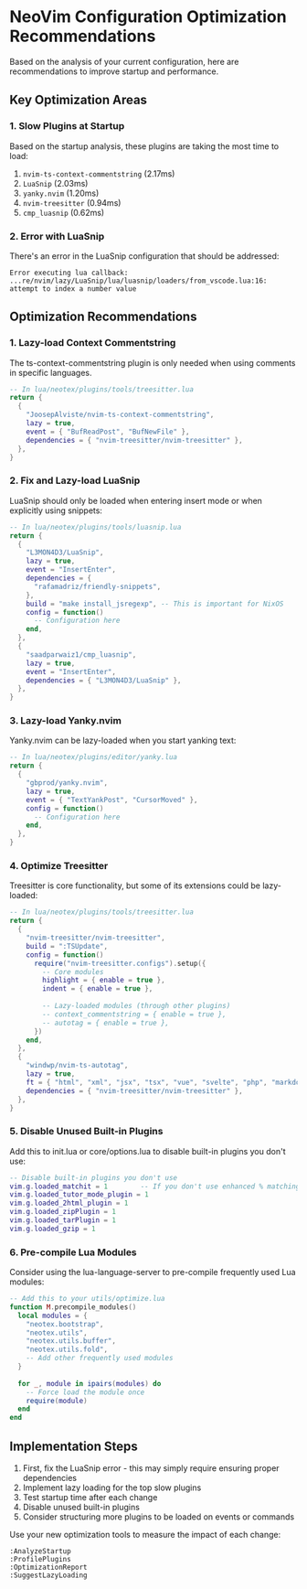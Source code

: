 # NeoVim Configuration Optimization Recommendations

Based on the analysis of your current configuration, here are recommendations to improve startup and performance.

## Key Optimization Areas

### 1. Slow Plugins at Startup

Based on the startup analysis, these plugins are taking the most time to load:

1. `nvim-ts-context-commentstring` (2.17ms)
2. `LuaSnip` (2.03ms)
3. `yanky.nvim` (1.20ms)
4. `nvim-treesitter` (0.94ms)
5. `cmp_luasnip` (0.62ms)

### 2. Error with LuaSnip

There's an error in the LuaSnip configuration that should be addressed:
```
Error executing lua callback: ...re/nvim/lazy/LuaSnip/lua/luasnip/loaders/from_vscode.lua:16: attempt to index a number value
```

## Optimization Recommendations

### 1. Lazy-load Context Commentstring

The ts-context-commentstring plugin is only needed when using comments in specific languages.

```lua
-- In lua/neotex/plugins/tools/treesitter.lua
return {
  {
    "JoosepAlviste/nvim-ts-context-commentstring",
    lazy = true,
    event = { "BufReadPost", "BufNewFile" },
    dependencies = { "nvim-treesitter/nvim-treesitter" },
  },
}
```

### 2. Fix and Lazy-load LuaSnip

LuaSnip should only be loaded when entering insert mode or when explicitly using snippets:

```lua
-- In lua/neotex/plugins/tools/luasnip.lua
return {
  {
    "L3MON4D3/LuaSnip",
    lazy = true,
    event = "InsertEnter",
    dependencies = {
      "rafamadriz/friendly-snippets",
    },
    build = "make install_jsregexp", -- This is important for NixOS
    config = function()
      -- Configuration here
    end,
  },
  {
    "saadparwaiz1/cmp_luasnip",
    lazy = true,
    event = "InsertEnter",
    dependencies = { "L3MON4D3/LuaSnip" },
  },
}
```

### 3. Lazy-load Yanky.nvim

Yanky.nvim can be lazy-loaded when you start yanking text:

```lua
-- In lua/neotex/plugins/editor/yanky.lua
return {
  {
    "gbprod/yanky.nvim",
    lazy = true, 
    event = { "TextYankPost", "CursorMoved" },
    config = function()
      -- Configuration here
    end,
  },
}
```

### 4. Optimize Treesitter

Treesitter is core functionality, but some of its extensions could be lazy-loaded:

```lua
-- In lua/neotex/plugins/tools/treesitter.lua
return {
  {
    "nvim-treesitter/nvim-treesitter",
    build = ":TSUpdate",
    config = function()
      require("nvim-treesitter.configs").setup({
        -- Core modules
        highlight = { enable = true },
        indent = { enable = true },
        
        -- Lazy-loaded modules (through other plugins)
        -- context_commentstring = { enable = true },
        -- autotag = { enable = true },
      })
    end,
  },
  {
    "windwp/nvim-ts-autotag",
    lazy = true,
    ft = { "html", "xml", "jsx", "tsx", "vue", "svelte", "php", "markdown" },
    dependencies = { "nvim-treesitter/nvim-treesitter" },
  },
}
```

### 5. Disable Unused Built-in Plugins

Add this to init.lua or core/options.lua to disable built-in plugins you don't use:

```lua
-- Disable built-in plugins you don't use
vim.g.loaded_matchit = 1        -- If you don't use enhanced % matching
vim.g.loaded_tutor_mode_plugin = 1
vim.g.loaded_2html_plugin = 1
vim.g.loaded_zipPlugin = 1
vim.g.loaded_tarPlugin = 1
vim.g.loaded_gzip = 1
```

### 6. Pre-compile Lua Modules

Consider using the lua-language-server to pre-compile frequently used Lua modules:

```lua
-- Add this to your utils/optimize.lua
function M.precompile_modules()
  local modules = {
    "neotex.bootstrap",
    "neotex.utils",
    "neotex.utils.buffer",
    "neotex.utils.fold",
    -- Add other frequently used modules
  }
  
  for _, module in ipairs(modules) do
    -- Force load the module once
    require(module)
  end
end
```

## Implementation Steps

1. First, fix the LuaSnip error - this may simply require ensuring proper dependencies
2. Implement lazy loading for the top slow plugins
3. Test startup time after each change
4. Disable unused built-in plugins
5. Consider structuring more plugins to be loaded on events or commands

Use your new optimization tools to measure the impact of each change:

```
:AnalyzeStartup
:ProfilePlugins
:OptimizationReport
:SuggestLazyLoading
```